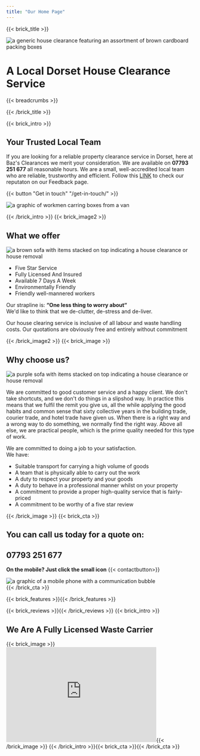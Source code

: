 ```yaml
---
title: "Our Home Page"
---
```

{{< brick_title >}}                                                                                                                                                            
                                                                                                                                                                                     
  ![a generic house clearance featuring an assortment of brown cardboard packing boxes](/uploads/photos/clear1.jpg)                                                                                                                                                
                                                                                                                                                                                     
  # A Local Dorset House Clearance Service                                                                                                                                                               
                                                                                                                                                                                     
  {{< breadcrumbs >}}                                                                                                                                                            
                                                                                                                                                                                    
{{< /brick_title >}} 

{{< brick_intro >}}
## Your Trusted Local Team
If you are looking for a reliable property clearance service in Dorset, here at Baz's Clearances we merit your consideration. We are available on **07793 251 677** all reasonable hours. We are a small, well-accredited local team who are reliable, trustworthy and efficient. Follow this [LINK](https://bazclearance.co.uk/feedback/) to check our reputaton on our Feedback page.

{{< button "Get in touch" "/get-in-touch/" >}}

![a graphic of workmen carring boxes from a van](/uploads/illustrations/cuate/van.jpg)

{{< /brick_intro >}}
{{< brick_image2 >}}

## What we offer

![a brown sofa with items stacked on top indicating a house clearance or house removal](/uploads/illustrations/cuate/sofa1.jpg)

- Five Star Service 
- Fully Licensed And Insured 
- Available 7 Days A Week 
- Environmentally Friendly 
- Friendly well-mannered workers

Our strapline is:
**“One less thing to worry about“**  
We'd like to think that we de-clutter, de-stress and de-liver.

Our house clearing service is inclusive of all labour and waste handling costs.
Our quotations are obviously free and entirely without commitment 

{{< /brick_image2 >}}
{{< brick_image >}}

## Why choose us?

![a purple sofa with items stacked on top indicating a house clearance or house removal](/uploads/illustrations/cuate/sofa2.jpg)

We are committed to good customer service and a happy client. We don't take shortcuts, and we don't do things in a slipshod way.
In practice this means that we fulfil the remit you give us, all the while applying the good habits and common sense that
sixty collective years in the building trade, courier trade, and hotel trade have given us. When there is a right way and a wrong way to do something,
we normally find the right way. Above all else, we are practical people, which is the prime quality needed for this type of work. 

We are committed to doing a job to your satisfaction.  
We have: 

- Suitable transport for carrying a high volume of goods
- A team that is physically able to carry out the work
- A duty to respect your property and your goods
- A duty to behave in a professional manner whilst on your property
- A commitment to provide a proper high-quality service that is fairly-priced
- A commitment to be worthy of a five star review

 


{{< /brick_image >}}
{{< brick_cta >}}
##  You can call us today for a quote on:  

## 07793 251 677 
**On the mobile? Just click the small icon** {{< contactbutton>}}  

![a graphic of a mobile phone with a communication bubble](/uploads/illustrations/cuate/phone_man.png)    
{{< /brick_cta >}} 

{{< brick_features >}}{{< /brick_features >}}    

{{< brick_reviews >}}{{< /brick_reviews >}}
{{< brick_intro >}}                                                                                                                                                            
                                                                                                                                                                                   
## We Are A Fully Licensed Waste Carrier                                                                                                                                                                                                                                                             
{{< brick_image >}}<iframe style="border: 16px solid #dddddd; overflow: hidden" width="370" height="222" 
src="https://environment.data.gov.uk/public-register/waste-carriers-brokers/widget/CBDU508787" 
title="Widget for CBDU508787"></iframe>{{< /brick_image >}}
{{< /brick_intro >}}{{< brick_cta >}}{{< /brick_cta >}}

